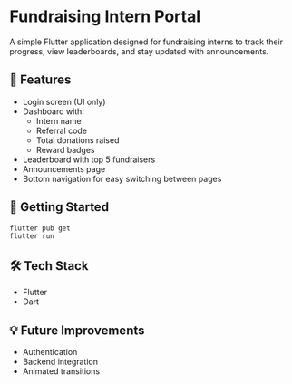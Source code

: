 # Fundraising Intern Portal

A simple Flutter application designed for fundraising interns to track their progress, view leaderboards, and stay updated with announcements.

## 📱 Features
- Login screen (UI only)
- Dashboard with:
  - Intern name
  - Referral code
  - Total donations raised
  - Reward badges
- Leaderboard with top 5 fundraisers
- Announcements page
- Bottom navigation for easy switching between pages

## 🚀 Getting Started

```bash
flutter pub get
flutter run
```

## 🛠 Tech Stack
- Flutter
- Dart

## 💡 Future Improvements
- Authentication
- Backend integration
- Animated transitions

